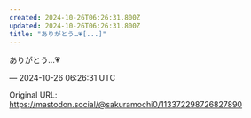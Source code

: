 ```yaml
---
created: 2024-10-26T06:26:31.800Z
updated: 2024-10-26T06:26:31.800Z
title: "ありがとう…💗[...]"
---
```


<p>ありがとう…💗</p>

&mdash; 2024-10-26 06:26:31 UTC

Original URL: https://mastodon.social/@sakuramochi0/113372298726827890
